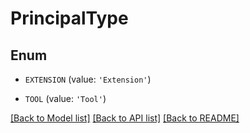 # PrincipalType


## Enum

* `EXTENSION` (value: `'Extension'`)

* `TOOL` (value: `'Tool'`)

[[Back to Model list]](../README.md#documentation-for-models) [[Back to API list]](../README.md#documentation-for-api-endpoints) [[Back to README]](../README.md)



